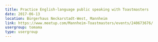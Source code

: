 ```yaml
---
title: Practice English-language public speaking with Toastmasters
date: 2017-06-13
location: Bürgerhaus Neckarstadt-West, Mannheim
link: https://www.meetup.com/Mannheim-Toastmasters/events/240673676/
usergroup: tomama
type: usergroup
---
```

